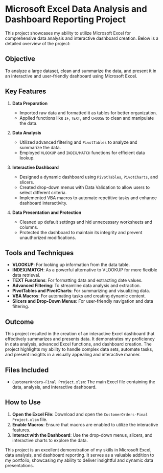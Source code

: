 # Microsoft Excel Data Analysis and Dashboard Reporting Project

This project showcases my ability to utilize Microsoft Excel for comprehensive data analysis and interactive dashboard creation. Below is a detailed overview of the project:

## Objective
To analyze a large dataset, clean and summarize the data, and present it in an interactive and user-friendly dashboard using Microsoft Excel.

## Key Features
1. **Data Preparation**
   - Imported raw data and formatted it as tables for better organization.
   - Applied functions like `IF`, `TEXT`, and `CHOOSE` to clean and manipulate the data.

2. **Data Analysis**
   - Utilized advanced filtering and `PivotTables` to analyze and summarize the data.
   - Employed `VLOOKUP` and `INDEX/MATCH` functions for efficient data lookup.

3. **Interactive Dashboard**
   - Designed a dynamic dashboard using `PivotTables`, `PivotCharts`, and slicers.
   - Created drop-down menus with Data Validation to allow users to select different criteria.
   - Implemented VBA macros to automate repetitive tasks and enhance dashboard interactivity.

4. **Data Presentation and Protection**
   - Cleaned up default settings and hid unnecessary worksheets and columns.
   - Protected the dashboard to maintain its integrity and prevent unauthorized modifications.

## Tools and Techniques
- **VLOOKUP**: For looking up information from the data table.
- **INDEX/MATCH**: As a powerful alternative to VLOOKUP for more flexible data retrieval.
- **TEXT Functions**: For formatting data and extracting date values.
- **Advanced Filtering**: To streamline data analysis and extraction.
- **PivotTables and PivotCharts**: For summarizing and visualizing data.
- **VBA Macros**: For automating tasks and creating dynamic content.
- **Slicers and Drop-Down Menus**: For user-friendly navigation and data filtering.

## Outcome
This project resulted in the creation of an interactive Excel dashboard that effectively summarizes and presents data. It demonstrates my proficiency in data analysis, advanced Excel functions, and dashboard creation. The project highlights my ability to handle complex data sets, automate tasks, and present insights in a visually appealing and interactive manner.

## Files Included
- `CustomerOrders-Final Project.xlsm`: The main Excel file containing the data, analysis, and interactive dashboard.

## How to Use
1. **Open the Excel File**: Download and open the `CustomerOrders-Final Project.xlsm` file.
2. **Enable Macros**: Ensure that macros are enabled to utilize the interactive features.
3. **Interact with the Dashboard**: Use the drop-down menus, slicers, and interactive charts to explore the data.

This project is an excellent demonstration of my skills in Microsoft Excel, data analysis, and dashboard reporting. It serves as a valuable addition to my portfolio, showcasing my ability to deliver insightful and dynamic data presentations.
